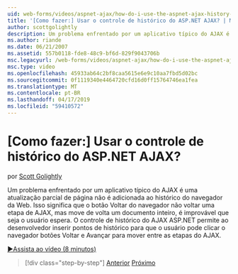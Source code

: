 ```yaml
---
uid: web-forms/videos/aspnet-ajax/how-do-i-use-the-aspnet-ajax-history-control
title: '[Como fazer:] Usar o controle de histórico do ASP.NET AJAX? | Microsoft Docs'
author: scottgolightly
description: Um problema enfrentado por um aplicativo típico do AJAX é uma atualização parcial de página não é adicionada ao histórico do navegador da Web. Isso significa que B. do navegador...
ms.author: riande
ms.date: 06/21/2007
ms.assetid: 557b0118-fde8-48c9-bf6d-829f9043706b
msc.legacyurl: /web-forms/videos/aspnet-ajax/how-do-i-use-the-aspnet-ajax-history-control
msc.type: video
ms.openlocfilehash: 45933ab64c2bf8caa5615e6e9c10aa7fbd5d02bc
ms.sourcegitcommit: 0f1119340e4464720cfd16d0ff15764746ea1fea
ms.translationtype: MT
ms.contentlocale: pt-BR
ms.lasthandoff: 04/17/2019
ms.locfileid: "59410572"
---
```

# <a name="how-do-i-use-the-aspnet-ajax-history-control"></a>[Como fazer:] Usar o controle de histórico do ASP.NET AJAX?

por [Scott Golightly](https://github.com/scottgolightly)

Um problema enfrentado por um aplicativo típico do AJAX é uma atualização parcial de página não é adicionada ao histórico do navegador da Web. Isso significa que o botão Voltar do navegador não voltar uma etapa de AJAX, mas move de volta um documento inteiro, é improvável que seja o usuário espera. O controle de histórico do AJAX ASP.NET permite ao desenvolvedor inserir pontos de histórico para que o usuário pode clicar o navegador botões Voltar e Avançar para mover entre as etapas do AJAX.

[&#9654;Assista ao vídeo (8 minutos)](https://channel9.msdn.com/Blogs/ASP-NET-Site-Videos/how-do-i-use-the-aspnet-ajax-history-control)

> [!div class="step-by-step"]
> [Anterior](how-do-i-use-the-aspnet-ajax-updateprogress-control.md)
> [Próximo](how-do-i-implement-the-ajax-after-processing-pattern.md)
